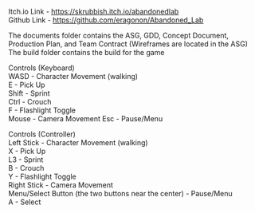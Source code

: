 Itch.io Link - https://skrubbish.itch.io/abandonedlab   
Github Link - https://github.com/eragonon/Abandoned_Lab   

The documents folder contains the ASG, GDD, Concept Document, Production Plan, and Team Contract (Wireframes are located in the ASG)   
The build folder contains the build for the game   

Controls (Keyboard)   
WASD - Character Movement (walking)   
E - Pick Up   
Shift - Sprint   
Ctrl - Crouch   
F - Flashlight Toggle   
Mouse - Camera Movement
Esc - Pause/Menu   

Controls (Controller)   
Left Stick - Character Movement (walking)   
X - Pick Up   
L3 - Sprint   
B - Crouch   
Y - Flashlight Toggle    
Right Stick - Camera Movement    
Menu/Select Button (the two buttons near the center) - Pause/Menu   
A - Select   
